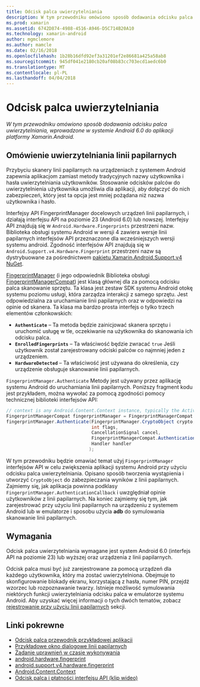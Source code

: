 ```yaml
---
title: Odcisk palca uwierzytelniania
description: W tym przewodniku omówiono sposób dodawania odcisku palca uwierzytelniania, wprowadzone w systemie Android 6.0 do aplikacji platformy Xamarin.Android.
ms.prod: xamarin
ms.assetid: 6742D874-4988-4516-A946-D5C714B20A10
ms.technology: xamarin-android
author: mgmclemore
ms.author: mamcle
ms.date: 02/16/2018
ms.openlocfilehash: 1b28b16dfd92ef3a31201ef2e86681a425a58ab8
ms.sourcegitcommit: 945df041e2180cb20af08b83cc703ecd1aedc6b0
ms.translationtype: MT
ms.contentlocale: pl-PL
ms.lasthandoff: 04/04/2018
---
```

# <a name="fingerprint-authentication"></a>Odcisk palca uwierzytelniania

_W tym przewodniku omówiono sposób dodawania odcisku palca uwierzytelniania, wprowadzone w systemie Android 6.0 do aplikacji platformy Xamarin.Android._


## <a name="fingerprint-authentication-overview"></a>Omówienie uwierzytelniania linii papilarnych

Przybyciu skanery linii papilarnych na urządzeniach z systemem Android zapewnia aplikacjom zamiast metody tradycyjnych nazwy użytkownika i hasła uwierzytelniania użytkowników. Stosowanie odcisków palców do uwierzytelnienia użytkownika umożliwia dla aplikacji, aby dołączyć do nich zabezpieczeń, który jest ta opcja jest mniej pożądana niż nazwa użytkownika i hasło.

Interfejsy API FingerprintManager docelowych urządzeń linii papilarnych, i działają interfejsu API na poziomie 23 (Android 6.0) lub nowszej. Interfejsy API znajdują się w `Android.Hardware.Fingerprints` przestrzeni nazw. Biblioteka obsługi systemu Android w wersji 4 zawiera wersje linii papilarnych interfejsów API przeznaczone dla wcześniejszych wersji systemu android. Zgodność interfejsów API znajdują się w `Android.Support.v4.Hardware.Fingerprint` przestrzeni nazw są dystrybuowane za pośrednictwem [pakietu Xamarin.Android.Support.v4 NuGet](https://www.nuget.org/packages/Xamarin.Android.Support.v4/).

[FingerprintManager](http://developer.android.com/reference/android/hardware/fingerprint/FingerprintManager.html) (i jego odpowiednik Biblioteka obsługi [FingerprintManagerCompat](http://developer.android.com/reference/android/support/v4/hardware/fingerprint/FingerprintManagerCompat.html)) jest klasą głównej dla za pomocą odcisku palca skanowanie sprzętu. Ta klasa jest zestaw SDK systemu Android otokę systemu poziomu usługi, która zarządza interakcji z samego sprzętu. Jest odpowiedzialna za uruchamianie linii papilarnych oraz w odpowiedzi na opinie od skanera. Ta klasa ma bardzo prosta interfejs o tylko trzech elementów członkowskich:

* **`Authenticate`** &ndash; Ta metoda będzie zainicjować skanera sprzętu i uruchomić usługę w tle, oczekiwanie na użytkownika do skanowania ich odcisku palca.
* **`EnrolledFingerprints`** &ndash; Ta właściwość będzie zwracać `true` Jeśli użytkownik został zarejestrowany odciski palców co najmniej jeden z urządzeniem.
* **`HardwareDetected`** &ndash; Ta właściwość jest używana do określenia, czy urządzenie obsługuje skanowanie linii papilarnych.

`FingerprintManager.Authenticate` Metody jest używany przez aplikację systemu Android do uruchamiania linii papilarnych. Poniższy fragment kodu jest przykładem, można wywołać za pomocą zgodności pomocy technicznej biblioteki interfejsów API:

```csharp
// context is any Android.Content.Context instance, typically the Activity 
FingerprintManagerCompat fingerprintManager = FingerprintManagerCompat.From(context);
fingerprintManager.Authenticate(FingerprintManager.CryptoObject crypto,
                                int flags,
                                CancellationSignal cancel,
                                FingerprintManagerCompat.AuthenticationCallback callback,
                                Handler handler
                               );
```

W tym przewodniku będzie omawiać temat użyj `FingerprintManager` interfejsów API w celu zwiększenia aplikacji systemu Android przy użyciu odcisku palca uwierzytelniania. Opisano sposób tworzenia wystąpienia i utworzyć `CryptoObject` do zabezpieczania wyników z linii papilarnych. Zajmiemy się, jak aplikacja powinna podklasy `FingerprintManager.AuthenticationCallback` i uwzględniał opinie użytkowników z linii papilarnych. Na koniec zajmiemy się tym, jak zarejestrować przy użyciu linii papilarnych na urządzeniu z systemem Android lub w emulatorze i sposobu użycia **adb** do symulowania skanowanie linii papilarnych.

## <a name="requirements"></a>Wymagania

Odcisk palca uwierzytelniania wymagane jest system Android 6.0 (interfejs API na poziomie 23) lub wyższej oraz urządzenia z linii papilarnych. 

Odcisk palca musi być już zarejestrowane za pomocą urządzeń dla każdego użytkownika, który ma zostać uwierzytelniona. Obejmuje to skonfigurowanie blokady ekranu, korzystającą z hasła, numer PIN, przejdź wzorzec lub rozpoznawanie twarzy. Istnieje możliwość symulowania niektórych funkcji uwierzytelniania odcisku palca w emulatorze systemu Android.  Aby uzyskać więcej informacji o tych dwóch tematów, zobacz [rejestrowanie przy użyciu linii papilarnych](enrolling-fingerprint.md) sekcji. 






## <a name="related-links"></a>Linki pokrewne

- [Odcisk palca przewodnik przykładowej aplikacji](https://developer.xamarin.com/samples/monodroid/FingerprintGuide/)
- [Przykładowe okno dialogowe linii papilarnych](https://developer.xamarin.com/samples/monodroid/android-m/FingerprintDialog/)
- [Żądanie uprawnień w czasie wykonywania](http://developer.android.com/training/permissions/requesting.html)
- [android.hardware.fingerprint](http://developer.android.com/reference/android/hardware/fingerprint/package-summary.html)
- [android.support.v4.hardware.fingerprint](http://developer.android.com/reference/android/support/v4/hardware/fingerprint/package-summary.html)
- [Android.Content.Context](https://developer.xamarin.com/api/type/Android.Content.Context/)
- [Odcisk palca i płatności interfejsu API (klip wideo)](https://youtu.be/VOn7VrTRlA4)
